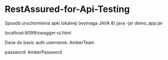 # RestAssured-for-Api-Testing

Sposób uruchomienia apki lokalnej (wymaga JAVA 8)
java -jar demo_app.jar

localhost:9099/swagger-ui.html

Dane do basic auth
username: AmberTeam

password: AmberPassword
